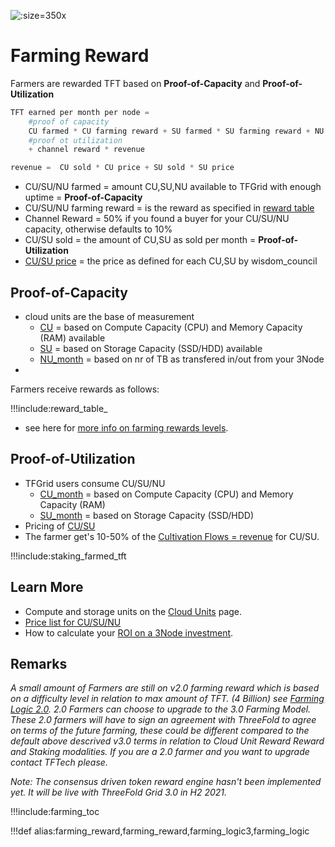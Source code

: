 ![](img/farming_reward.png ':size=350x')


# Farming Reward

Farmers are rewarded TFT based on **Proof-of-Capacity** and **Proof-of-Utilization**

```python
TFT earned per month per node = 
    #proof of capacity
    CU farmed * CU farming reward + SU farmed * SU farming reward + NU farmed * NU farming reward
    #proof ot utilization
    + channel reward * revenue

revenue =  CU sold * CU price + SU sold * SU price

```

- CU/SU/NU farmed  = amount CU,SU,NU available to TFGrid with enough uptime = **Proof-of-Capacity**
- CU/SU/NU farming reward = is the reward as specified in [reward table](reward_table)
- Channel Reward = 50% if you found a buyer for your CU/SU/NU capacity, otherwise defaults to 10%
- CU/SU sold = the amount of CU,SU as sold per month = **Proof-of-Utilization**
- [CU/SU price](cloudunits_pricing) = the price as defined for each CU,SU by wisdom_council


## Proof-of-Capacity

- cloud units are the base of measurement
  - [CU](cloudunits) = based on  Compute Capacity (CPU) and Memory Capacity (RAM) available
  - [SU](cloudunits) = based on Storage Capacity (SSD/HDD) available
  - [NU_month](cloudunits) = based on nr of TB as transfered in/out from your 3Node
- 
Farmers receive rewards as follows:

!!!include:reward_table_

- see here for [more info on farming rewards levels](reward_table).

## Proof-of-Utilization

- TFGrid users consume CU/SU/NU
  - [CU_month](cloudunits) = based on  Compute Capacity (CPU) and Memory Capacity (RAM)
  - [SU_month](cloudunits) = based on Storage Capacity (SSD/HDD)
- Pricing of [CU/SU](cloudunits_pricing)
- The farmer get's 10-50% of the [Cultivation Flows = revenue](cultivation_flow) for CU/SU.

!!!include:staking_farmed_tft

## Learn More

- Compute and storage units on the [Cloud Units](cloudunits) page.
- [Price list for CU/SU/NU](cloudunits_pricing)
- How to calculate your [ROI on a 3Node investment](farming_calculator).

## Remarks

*A small amount of Farmers are still on v2.0 farming reward which is based on a difficulty level in relation to max amount of TFT. (4 Billion) see [Farming Logic 2.0](farming_logic2). 2.0 Farmers can choose to upgrade to the 3.0 Farming Model. These 2.0 farmers will have to sign an agreement with ThreeFold to agree on terms of the future farming, these could be different compared to the default above descrived v3.0 terms in relation to Cloud Unit Reward Reward and Staking modalities. If you are a 2.0 farmer and you want to upgrade contact TFTech please.*

*Note: The consensus driven token reward engine hasn't been implemented yet. It will be live with ThreeFold Grid 3.0 in H2 2021.*


!!!include:farming_toc


!!!def alias:farming_reward,farming_reward,farming_logic3,farming_logic